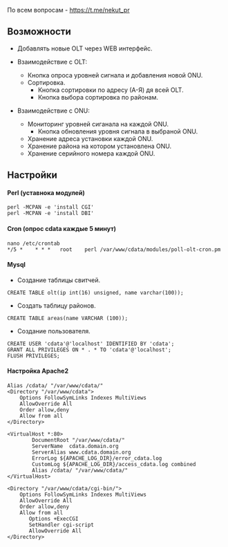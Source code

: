 По всем вопросам - https://t.me/nekut_pr

Возможности
-----------
- Добавлять новые OLT через WEB интерфейс.

- Взаимодействие с OLT:
    - Кнопка опроса уровней сигнала и добавления новой ONU.
    - Сортировка.
        - Кнопка сортировки по адресу  (А-Я) дя всей OLT.
        - Кнопка выбора сортировка по районам.

- Взаимодействие с ONU:
    - Мониторинг уровней сиганала на каждой ONU.
        - Кнопка обновления уровня сигнала в выбраной ONU.
    - Хранение адреса установки каждой ONU.
    - Хранение района на котором установлена ONU.
    - Хранение серийного номера каждой ONU.

Настройки
-----------

#### Perl (уставнока модулей)
```
perl -MCPAN -e 'install CGI'
perl -MCPAN -e 'install DBI'
```
#### Cron (опрос cdata каждые 5 минут)
```
nano /etc/crontab
*/5 *    * * *   root    perl /var/www/cdata/modules/poll-olt-cron.pm
```
#### Mysql
- Создание таблицы свитчей.
```
CREATE TABLE olt(ip int(16) unsigned, name varchar(100));
```
- Создать таблицу районов.
```
CREATE TABLE areas(name VARCHAR (100));
```
- Создание пользователя.
```
CREATE USER 'cdata'@'localhost' IDENTIFIED BY 'cdata';
GRANT ALL PRIVILEGES ON * . * TO 'cdata'@'localhost';
FLUSH PRIVILEGES;
```
#### Настройка Apache2
```
Alias /cdata/ "/var/www/cdata/"
<Directory "/var/www/cdata">
    Options FollowSymLinks Indexes MultiViews
    AllowOverride All
    Order allow,deny
    Allow from all
</Directory>

<VirtualHost *:80>
        DocumentRoot "/var/www/cdata/"
        ServerName  cdata.domain.org
        ServerAlias www.cdata.domain.org
        ErrorLog ${APACHE_LOG_DIR}/error_cdata.log
        CustomLog ${APACHE_LOG_DIR}/access_cdata.log combined
        Alias /cdata/ "/var/www/cdata/"
</VirtualHost>

<Directory "/var/www/cdata/cgi-bin/">
    Options FollowSymLinks Indexes MultiViews
    AllowOverride All
    Order allow,deny
    Allow from all
       Options +ExecCGI
       SetHandler cgi-script
       AllowOverride All
</Directory>
```
